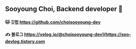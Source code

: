 ## Sooyoung Choi, Backend developer 👋

#### 🐱 깃헙 https://github.com/choisooyoung-dev
#### ✍️ 블로그 https://velog.io/@choisooyoung-dev](https://soo-devlog.tistory.com


<!--
**choisooyoung-dev/choisooyoung-dev** is a ✨ _special_ ✨ repository because its `README.md` (this file) appears on your GitHub profile.

Here are some ideas to get you started:

- 🔭 I’m currently working on ...
- 🌱 I’m currently learning ...
- 👯 I’m looking to collaborate on ...
- 🤔 I’m looking for help with ...
- 💬 Ask me about ...
- 📫 How to reach me: ...
- 😄 Pronouns: ...
- ⚡ Fun fact: ...
-->
